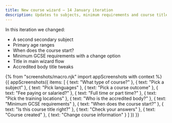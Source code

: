 ```yaml
---
title: New course wizard – 14 January iteration
description: Updates to subjects, minimum requirements and course titles.
---
```

In this iteration we changed:

* A second secondary subject
* Primary age ranges
* When does the course start?
* Minimum GCSE requirements with a change option
* Title in main wizard flow
* Accredited body title tweaks

{% from "screenshots/macro.njk" import appScreenshots with context %}
{{ appScreenshots({
  items: [
    { text: "What type of course?" },
    { text: "Pick a subject" },
    { text: "Pick languages" },
    { text: "Pick a course outcome" },
    { text: "Fee paying or salaried?" },
    { text: "Full time or part time?" },
    { text: "Pick the training locations" },
    { text: "Who is the accredited body?" },
    { text: "Minimum GCSE requirements" },
    { text: "When does the course start?" },
    { text: "Is this course title right?" },
    { text: "Check your answers" },
    { text: "Course created" },
    { text: "Change course information" }
  ]
}) }}
